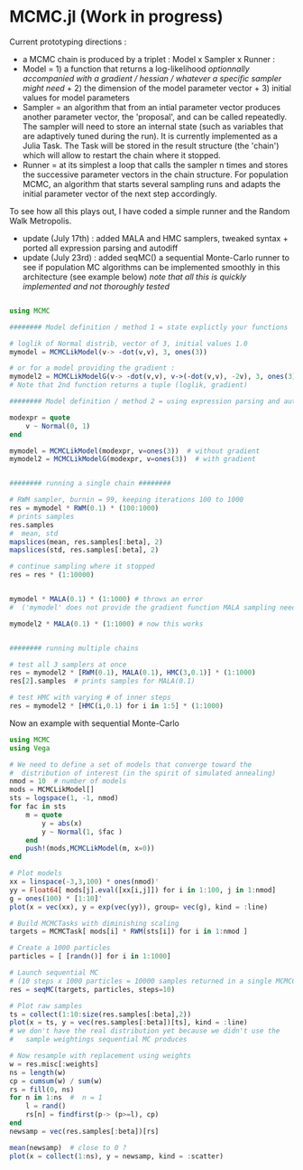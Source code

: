 MCMC.jl  (Work in progress)
=======


Current prototyping directions : 

   - a MCMC chain is produced by a triplet : Model x Sampler x Runner :
   - Model = 1) a function that returns a log-likelihood _optionnally accompanied with a gradient / hessian / whatever a specific sampler might need_ + 2) the dimension of the model parameter vector + 3) initial values for model parameters
   - Sampler = an algorithm that from an intial parameter vector produces another parameter vector, the 'proposal', and can be called repeatedly. The sampler will need to store an internal state (such as variables that are adaptively tuned during the run). It is currently implemented as a Julia Task. The Task will be stored in the result structure (the 'chain') which will allow to restart the chain where it stopped.
   - Runner = at its simplest a loop that calls the sampler n times and stores the successive parameter vectors in the chain structure. For population MCMC, an algorithm that starts several sampling runs and adapts the initial parameter vector of the next step accordingly.


To see how all this plays out, I have coded a simple runner and the Random Walk Metropolis.

- update (July 17th) : added MALA and HMC samplers, tweaked syntax + ported all expression parsing and autodiff
- update (July 23rd) : added seqMC() a sequential Monte-Carlo runner to see if population MC algorithms can be implemented smoothly in this architecture (see example below) _note that all this is quickly implemented and not thoroughly tested_

```jl

using MCMC

######## Model definition / method 1 = state explictly your functions

# loglik of Normal distrib, vector of 3, initial values 1.0
mymodel = MCMCLikModel(v-> -dot(v,v), 3, ones(3))  

# or for a model providing the gradient : 
mymodel2 = MCMCLikModelG(v-> -dot(v,v), v->(-dot(v,v), -2v), 3, ones(3))  
# Note that 2nd function returns a tuple (loglik, gradient)

######## Model definition / method 2 = using expression parsing and autodiff

modexpr = quote
	v ~ Normal(0, 1)
end

mymodel = MCMCLikModel(modexpr, v=ones(3))  # without gradient
mymodel2 = MCMCLikModelG(modexpr, v=ones(3))  # with gradient


######## running a single chain ########

# RWM sampler, burnin = 99, keeping iterations 100 to 1000
res = mymodel * RWM(0.1) * (100:1000)  
# prints samples
res.samples  
#  mean, std
mapslices(mean, res.samples[:beta], 2)
mapslices(std, res.samples[:beta], 2)

# continue sampling where it stopped
res = res * (1:10000)  


mymodel * MALA(0.1) * (1:1000) # throws an error 
#  ('mymodel' does not provide the gradient function MALA sampling needs)

mymodel2 * MALA(0.1) * (1:1000) # now this works


######## running multiple chains

# test all 3 samplers at once
res = mymodel2 * [RWM(0.1), MALA(0.1), HMC(3,0.1)] * (1:1000) 
res[2].samples  # prints samples for MALA(0.1)

# test HMC with varying # of inner steps
res = mymodel2 * [HMC(i,0.1) for i in 1:5] * (1:1000) 

```


Now an example with sequential Monte-Carlo

```jl
using MCMC
using Vega

# We need to define a set of models that converge toward the 
#  distribution of interest (in the spirit of simulated annealing)
nmod = 10  # number of models
mods = MCMCLikModel[]
sts = logspace(1, -1, nmod)
for fac in sts
	m = quote
		y = abs(x)
		y ~ Normal(1, $fac )
	end
	push!(mods,MCMCLikModel(m, x=0))
end

# Plot models
xx = linspace(-3,3,100) * ones(nmod)' 
yy = Float64[ mods[j].eval([xx[i,j]]) for i in 1:100, j in 1:nmod]
g = ones(100) * [1:10]'  
plot(x = vec(xx), y = exp(vec(yy)), group= vec(g), kind = :line)

# Build MCMCTasks with diminishing scaling
targets = MCMCTask[ mods[i] * RWM(sts[i]) for i in 1:nmod ]

# Create a 1000 particles
particles = [ [randn()] for i in 1:1000]

# Launch sequential MC 
# (10 steps x 1000 particles = 10000 samples returned in a single MCMCChain)
res = seqMC(targets, particles, steps=10)  

# Plot raw samples
ts = collect(1:10:size(res.samples[:beta],2))
plot(x = ts, y = vec(res.samples[:beta])[ts], kind = :line)
# we don't have the real distribution yet because we didn't use the 
#   sample weightings sequential MC produces

# Now resample with replacement using weights
w = res.misc[:weights]
ns = length(w)
cp = cumsum(w) / sum(w)
rs = fill(0, ns)
for n in 1:ns  #  n = 1
	l = rand()
	rs[n] = findfirst(p-> (p>=l), cp)
end
newsamp = vec(res.samples[:beta])[rs]

mean(newsamp)  # close to 0 ?
plot(x = collect(1:ns), y = newsamp, kind = :scatter)

```



